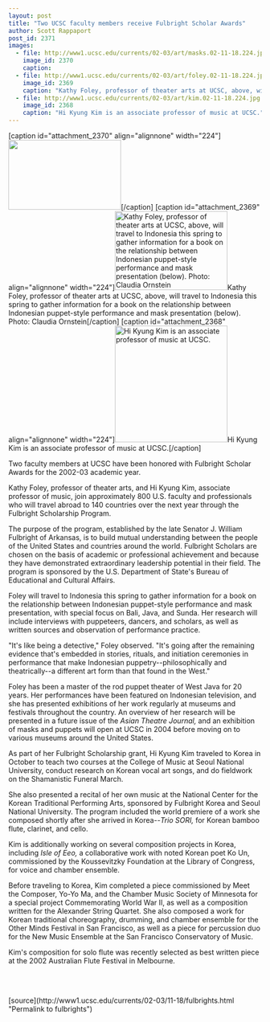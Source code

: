 ```yaml
---
layout: post
title: "Two UCSC faculty members receive Fulbright Scholar Awards"
author: Scott Rappaport
post_id: 2371
images:
  - file: http://www1.ucsc.edu/currents/02-03/art/masks.02-11-18.224.jpg
    image_id: 2370
    caption: 
  - file: http://www1.ucsc.edu/currents/02-03/art/foley.02-11-18.224.jpg
    image_id: 2369
    caption: "Kathy Foley, professor of theater arts at UCSC, above, will travel to Indonesia this spring to gather information for a book on the relationship between Indonesian puppet-style performance and mask presentation (below). Photo: Claudia Ornstein"
  - file: http://www1.ucsc.edu/currents/02-03/art/kim.02-11-18.224.jpg
    image_id: 2368
    caption: "Hi Kyung Kim is an associate professor of music at UCSC."
---
```


[caption id="attachment_2370" align="alignnone" width="224"]<a href="http://localhost/mysite/wp-content/uploads/2002/11/masks.02-11-18.224.jpg"><img class="size-full wp-image-2370" src="http://localhost/mysite/wp-content/uploads/2002/11/masks.02-11-18.224.jpg" alt="" width="224" height="139" /></a>[/caption]
[caption id="attachment_2369" align="alignnone" width="224"]<a href="http://localhost/mysite/wp-content/uploads/2002/11/foley.02-11-18.224.jpg"><img class="size-full wp-image-2369" src="http://localhost/mysite/wp-content/uploads/2002/11/foley.02-11-18.224.jpg" alt="Kathy Foley, professor of theater arts at UCSC, above, will travel to Indonesia this spring to gather information for a book on the relationship between Indonesian puppet-style performance and mask presentation (below). Photo: Claudia Ornstein" width="224" height="157" /></a>Kathy Foley, professor of theater arts at UCSC, above, will travel to Indonesia this spring to gather information for a book on the relationship between Indonesian puppet-style performance and mask presentation (below). Photo: Claudia Ornstein[/caption]
[caption id="attachment_2368" align="alignnone" width="224"]<a href="http://localhost/mysite/wp-content/uploads/2002/11/kim.02-11-18.224.jpg"><img class="size-full wp-image-2368" src="http://localhost/mysite/wp-content/uploads/2002/11/kim.02-11-18.224.jpg" alt="Hi Kyung Kim is an associate professor of music at UCSC." width="224" height="232" /></a>Hi Kyung Kim is an associate professor of music at UCSC.[/caption]
<p>
  Two faculty members at UCSC have been honored with Fulbright Scholar Awards for the 2002-03 academic year.<br>
</p>
<p>
  Kathy Foley, professor of theater arts, and Hi Kyung Kim, associate professor of music, join approximately 800 U.S. faculty and professionals who will travel abroad to 140 countries over the next year through the Fulbright Scholarship Program.
</p>
<p>
  The purpose of the program, established by the late Senator J. William Fulbright of Arkansas, is to build mutual understanding between the people of the United States and countries around the world. Fulbright Scholars are chosen on the basis of academic or professional achievement and because they have demonstrated extraordinary leadership potential in their field. The program is sponsored by the U.S. Department of State's Bureau of Educational and Cultural Affairs.
</p>
<p>
  Foley will travel to Indonesia this spring to gather information for a book on the relationship between Indonesian puppet-style performance and mask presentation, with special focus on Bali, Java, and Sunda. Her research will include interviews with puppeteers, dancers, and scholars, as well as written sources and observation of performance practice.
</p>
<p>
  "It's like being a detective," Foley observed. "It's going after the remaining evidence that's embedded in stories, rituals, and initiation ceremonies in performance that make Indonesian puppetry--philosophically and theatrically--a different art form than that found in the West."
</p>
<p>
  Foley has been a master of the rod puppet theater of West Java for 20 years. Her performances have been featured on Indonesian television, and she has presented exhibitions of her work regularly at museums and festivals throughout the country. An overview of her research will be presented in a future issue of the <i>Asian Theatre Journal,</i> and an exhibition of masks and puppets will open at UCSC in 2004 before moving on to various museums around the United States.
</p>
<p>
  As part of her Fulbright Scholarship grant, Hi Kyung Kim traveled to Korea in October to teach two courses at the College of Music at Seoul National University, conduct research on Korean vocal art songs, and do fieldwork on the Shamanistic Funeral March.
</p>
<p>
  She also presented a recital of her own music at the National Center for the Korean Traditional Performing Arts, sponsored by Fulbright Korea and Seoul National University. The program included the world premiere of a work she composed shortly after she arrived in Korea--<i>Trio SORI,</i> for Korean bamboo flute, clarinet, and cello.
</p>
<p>
  Kim is additionally working on several composition projects in Korea, including <i>Isle of Eeo,</i> a collaborative work with noted Korean poet Ko Un, commissioned by the Koussevitzky Foundation at the Library of Congress, for voice and chamber ensemble.
</p>
<p>
  Before traveling to Korea, Kim completed a piece commissioned by Meet the Composer, Yo-Yo Ma, and the Chamber Music Society of Minnesota for a special project Commemorating World War II, as well as a composition written for the Alexander String Quartet. She also composed a work for Korean traditional choreography, drumming, and chamber ensemble for the Other Minds Festival in San Francisco, as well as a piece for percussion duo for the New Music Ensemble at the San Francisco Conservatory of Music.
</p>
<p>
  Kim's composition for solo flute was recently selected as best written piece at the 2002 Australian Flute Festival in Melbourne.<br>
</p>
<p>
  <br>
  <br>

</p>
<p>

</p>
[source](http://www1.ucsc.edu/currents/02-03/11-18/fulbrights.html "Permalink to fulbrights")
